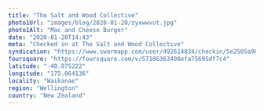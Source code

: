 ```yaml
---
title: "The Salt and Wood Collective"
photo1Url: "images/blog/2020-01-20/zyxwwvut.jpg"
photo1Alt: "Mac and Cheese Burger"
date: "2020-01-20T14:43"
meta: "Checked in at The Salt and Wood Collective"
syndication: "https://www.swarmapp.com/user/492614834/checkin/5e2505a983f7dc000826e743"
foursquare: "https://foursquare.com/v/57186363498efa75695df7c4"
latitude: "-40.875222"
longitude: "175.064136"
locality: "Waikanae"
region: "Wellington"
country: "New Zealand"
---
```


